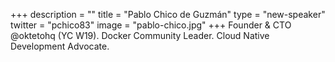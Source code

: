 +++
description = ""
title = "Pablo Chico de Guzmán"
type = "new-speaker"
twitter = "pchico83"
image = "pablo-chico.jpg"
+++
Founder & CTO @oktetohq (YC W19). Docker Community Leader. Cloud Native Development Advocate.